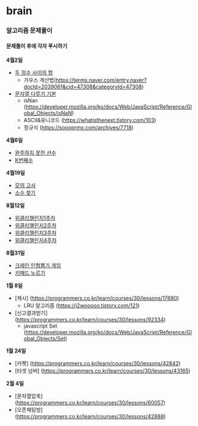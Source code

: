 # brain

### 알고리즘 문제풀이

#### 문제풀이 후에 각자 푸시하기

**4월2일**

- [두 정수 사이의 합](https://programmers.co.kr/learn/courses/30/lessons/12912)
  - 가우스 계산법(https://terms.naver.com/entry.naver?docId=2039061&cid=47308&categoryId=47308)
- [문자열 다루기 기본](https://programmers.co.kr/learn/courses/30/lessons/12918)
  - isNan (https://developer.mozilla.org/ko/docs/Web/JavaScript/Reference/Global_Objects/isNaN)
  - ASCII&유니코드 (https://whatisthenext.tistory.com/103)
  - 정규식 (https://soooprmx.com/archives/7718)

**4월6일**

- [완주하지 못한 선수](https://programmers.co.kr/learn/courses/30/lessons/42576)
- [K번째수](https://programmers.co.kr/learn/courses/30/lessons/42748)

**4월19일**

- [모의 고사](https://programmers.co.kr/learn/courses/30/lessons/42840)
- [소수 찾기](https://programmers.co.kr/learn/courses/30/lessons/42839)

**8월12일**

- [위클리챌린지1주차](https://programmers.co.kr/learn/courses/30/lessons/82612)
- [위클리챌린지2주차](https://programmers.co.kr/learn/courses/30/lessons/83201)
- [위클리챌린지3주차](https://programmers.co.kr/learn/courses/30/lessons/84021)
- [위클리챌린지4주차](https://programmers.co.kr/learn/courses/30/lessons/84325)

**8월31일**

- [크레인 인형뽑기 게임](https://programmers.co.kr/learn/courses/30/lessons/64061)
- [키패드 누르기](https://programmers.co.kr/learn/courses/30/lessons/67256)

**1월 8일**
- [캐시] (https://programmers.co.kr/learn/courses/30/lessons/17680)
  - LRU 알고리즘 (https://j2wooooo.tistory.com/121)
- [신고결과받기] (https://programmers.co.kr/learn/courses/30/lessons/92334)
  - javascript Set (https://developer.mozilla.org/ko/docs/Web/JavaScript/Reference/Global_Objects/Set)

**1월 24일**
- [카펫] (https://programmers.co.kr/learn/courses/30/lessons/42842)
- [타겟 넘버] (https://programmers.co.kr/learn/courses/30/lessons/43165)

**2월 4일**
- [문자열압축] (https://programmers.co.kr/learn/courses/30/lessons/60057)
- [오픈채팅방] (https://programmers.co.kr/learn/courses/30/lessons/42888)